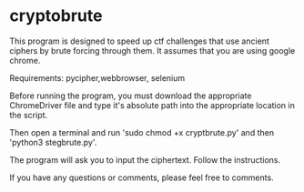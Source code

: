 # cryptobrute
This program is designed to speed up ctf challenges that use ancient ciphers by brute forcing through them. It assumes that you are using google chrome.

Requirements: pycipher,webbrowser, selenium

Before running the program, you must download the appropriate ChromeDriver file and type it's absolute path into the appropriate location in the script.

Then open a terminal and run 'sudo chmod +x cryptbrute.py' and then 'python3 stegbrute.py'.

The program will ask you to input the ciphertext. Follow the instructions.

If you have any questions or comments, please feel free to comments.
